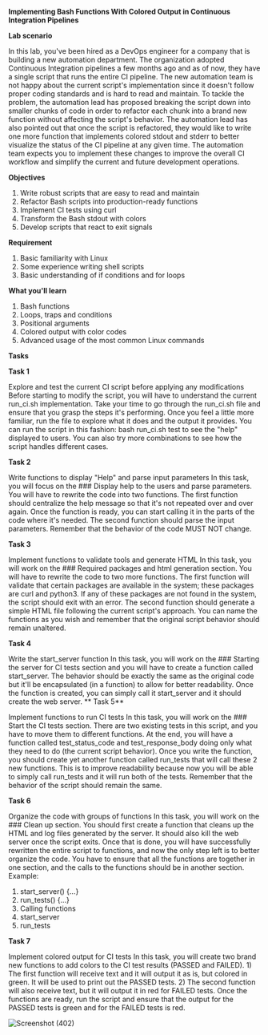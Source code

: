 
**Implementing Bash Functions With Colored Output in Continuous Integration Pipelines**


**Lab scenario**

In this lab, you've been hired as a DevOps engineer for a company that is building a new automation department. The organization adopted Continuous Integration pipelines a few months ago and as of now, they have a single script that runs the entire CI pipeline. The new automation team is not happy about the current script's implementation since it doesn't follow proper coding standards and is hard to read and maintain. To tackle the problem, the automation lead has proposed breaking the script down into smaller chunks of code in order to refactor each chunk into a brand new function without affecting the script's behavior. The automation lead has also pointed out that once the script is refactored, they would like to write one more function that implements colored stdout and stderr to better visualize the status of the CI pipeline at any given time. The automation team expects you to implement these changes to improve the overall CI workflow and simplify the current and future development operations.


**Objectives**

1.	Write robust scripts that are easy to read and maintain
2.	Refactor Bash scripts into production-ready functions
3.	Implement CI tests using curl
4.	Transform the Bash stdout with colors
5.	Develop scripts that react to exit signals

**Requirement**

1.	Basic familiarity with Linux
2.	Some experience writing shell scripts
3.	Basic understanding of if conditions and for loops

**What you'll learn**

1.	Bash functions
2.	Loops, traps and conditions
3.	Positional arguments
4.	Colored output with color codes
5.	Advanced usage of the most common Linux commands

**Tasks**

**Task 1**

Explore and test the current CI script before applying any modifications
Before starting to modify the script, you will have to understand the current run_ci.sh implementation. Take your time to go through the run_ci.sh file and ensure that you grasp the steps it's performing. Once you feel a little more familiar, run the file to explore what it does and the output it provides. 
You can run the script in this fashion:  bash run_ci.sh test  to see the "help" displayed to users. You can also try more combinations to see how the script handles different cases.

**Task 2**

Write functions to display "Help" and parse input parameters
In this task, you will focus on the ### Display help to the users and parse parameters. You will have to rewrite the code into two functions. The first function should centralize the help message so that it's not repeated over and over again. Once the function is ready, you can start calling it in the parts of the code where it's needed. The second function should parse the input parameters.
Remember that the behavior of the code MUST NOT change.

**Task 3**

Implement functions to validate tools and generate HTML
In this task, you will work on the ### Required packages and html generation section. You will have to rewrite the code to two more functions. The first function will validate that certain packages are available in the system; these packages are curl and python3. If any of these packages are not found in the system, the script should exit with an error.
The second function should generate a simple HTML file following the current script's approach. 
You can name the functions as you wish and remember that the original script behavior should remain unaltered.


**Task 4**

Write the start_server function
In this task, you will work on the ### Starting the server for CI tests section and you will have to create a function called start_server. The behavior should be exactly the same as the original code but it'll be encapsulated (in a function) to allow for better readability. Once the function is created, you can simply call it  start_server  and it should create the web server.
**
Task 5**

Implement functions to run CI tests
In this task, you will work on the ### Start the CI tests section. There are two existing tests in this script, and you have to move them to different functions. At the end, you will have a function called test_status_code and test_response_body doing only what they need to do (the current script behavior).
Once you write the function, you should create yet another function called run_tests that will call these 2 new functions. This is to improve readability because now you will be able to simply call run_tests  and it will run both of the tests. Remember that the behavior of the script should remain the same.

**Task 6**

Organize the code with groups of functions
In this task, you will work on the ### Clean up  section. You should first create a function that cleans up the HTML and log files generated by the server. It should also kill the web server once the script exits.
Once that is done, you will have successfully rewritten the entire script to functions, and now the only step left is to better organize the code. You have to ensure that all the functions are together in one section, and the calls to the functions should be in another section. Example:
1.	start_server() {...}
2.	run_tests() {...}
3.	Calling functions
5.	start_server
6.	run_tests

**Task 7**

Implement colored output for CI tests
In this task, you will create two brand new functions to add colors to the CI test results (PASSED and FAILED). 1) The first function will receive text and it will output it as is, but colored in green. It will be used to print out the PASSED tests. 2) The second function will also receive text, but it will output it in red for FAILED tests.
Once the functions are ready, run the script and ensure that the output for the PASSED tests is green and for the FAILED tests is red.

![Screenshot (402)](https://github.com/DevOpsAWSMaestro/1-Bash-Functions-/assets/134851032/5bb93bff-227c-4f28-92a2-bbe7362fb2be)

